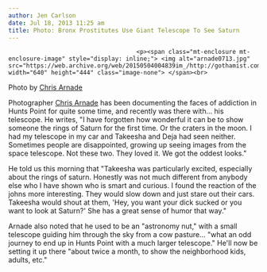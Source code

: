```yaml
---
author: Jen Carlson
date: Jul 18, 2013 11:25 am
title: Photo: Bronx Prostitutes Use Giant Telescope To See Saturn
---
```


	
										<p><span class="mt-enclosure mt-enclosure-image" style="display: inline;"> <img alt="arnade0713.jpg" src="https://web.archive.org/web/20150504004839im_/http://gothamist.com/attachments/arts_jen/arnade0713.jpg" width="640" height="444" class="image-none"> </span><br>
<span class="photo_caption">Photo by <a href="https://web.archive.org/web/20150504004839/http://www.flickr.com/photos/arnade/9314580440/">Chris Arnade</a></span></p>

<p>Photographer <a href="https://web.archive.org/web/20150504004839/http://gothamist.com/2012/03/05/chris_arnade_banker_photographer.php#photo-1">Chris Arnade</a> has been documenting the faces of addiction in Hunts Point for quite some time, and recently was there with... his telescope. He writes, &quot;I have forgotten how wonderful it can be to show someone the rings of Saturn for the first time. Or the craters in the moon. I had my telescope in my car and Takeesha and Deja had seen neither. Sometimes people are disappointed, growing up seeing images from the space telescope. Not these two. They loved it. We got the oddest looks.&quot;</p>

<p>He told us this morning that &quot;Takeesha was particularly excited, especially about the rings of saturn. Honestly was not much different from anybody else who I have shown who is smart and curious.  I found the reaction of the johns more interesting. They would slow down and just stare out their cars. Takeesha would shout at them, &apos;Hey, you want your dick sucked or you want to look at Saturn?&apos;  She has a great sense of humor that way.&quot;</p>

<p>Arnade also noted that he used to be an &quot;astronomy nut,&quot; with a small telescope guiding him through the sky from a cow pasture... &quot;what an odd journey to end up in Hunts Point with a much larger telescope.&quot; He&apos;ll now be setting it up there &quot;about twice a month, to show the neighborhood kids, adults, etc.&quot;</p>					
										
									
				